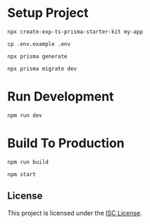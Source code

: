 # Setup Project

```
npx create-exp-ts-prisma-starter-kit my-app
```

```
cp .env.example .env
```

```shell
npx prisma generate
```

```shell
npx prisma migrate dev
```

# Run Development

```shell
npm run dev
```

# Build To Production

```shell
npm run build
```

```shell
npm start
```

## License

This project is licensed under the [ISC License](./LICENSE).
